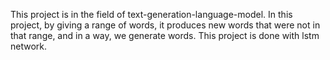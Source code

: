 This project is in the field of text-generation-language-model. In this project, by giving a range of words, it produces new words that were not in that range, and in a way, we generate words. This project is done with lstm network.

